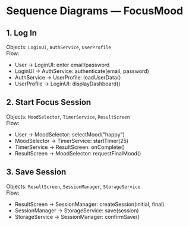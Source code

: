 # Sequence Diagrams — FocusMood

## 1. Log In
Objects: `LoginUI`, `AuthService`, `UserProfile`  
Flow:
- User → LoginUI: enter email/password
- LoginUI → AuthService: authenticate(email, password)
- AuthService → UserProfile: loadUserData()
- UserProfile → LoginUI: displayDashboard()

## 2. Start Focus Session
Objects: `MoodSelector`, `TimerService`, `ResultScreen`  
Flow:
- User → MoodSelector: selectMood("happy")
- MoodSelector → TimerService: startTimer(25)
- TimerService → ResultScreen: onComplete()
- ResultScreen → MoodSelector: requestFinalMood()

## 3. Save Session
Objects: `ResultScreen`, `SessionManager`, `StorageService`  
Flow:
- ResultScreen → SessionManager: createSession(initial, final)
- SessionManager → StorageService: save(session)
- StorageService → SessionManager: confirmSave()
